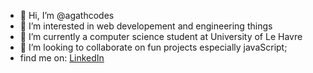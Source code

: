 - 👋 Hi, I’m @agathcodes
- 👀 I’m interested in web developement and engineering things
- 🌱 I’m currently a computer science student at University of Le Havre
- 💞️ I’m looking to collaborate on fun projects especially javaScript;
- find me on: [LinkedIn](https://www.linkedin.com/in/agath-dubois)

<!---
agathcodes/agathcodes is a ✨ special ✨ repository because its `README.md` (this file) appears on your GitHub profile.
You can click the Preview link to take a look at your changes.
--->
